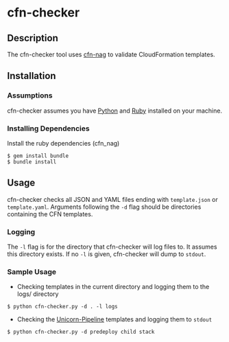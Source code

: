 # cfn-checker
## Description
The cfn-checker tool uses [cfn-nag](https://github.com/stelligent/cfn_nag) to validate CloudFormation templates.

## Installation
### Assumptions
cfn-checker assumes you have [Python](https://github.com/pyenv/pyenv) and [Ruby](https://rvm.io/) installed on your machine.

### Installing Dependencies
Install the ruby dependencies (cfn_nag)
```
$ gem install bundle
$ bundle install
```

## Usage
cfn-checker checks all JSON and YAML files ending with `template.json` or `template.yaml`. Arguments following the `-d` flag should be directories containing the CFN templates. 

### Logging
The `-l` flag is for the directory that cfn-checker will log files to. It assumes this directory exists. If no `-l` is given, cfn-checker will dump to `stdout`.

### Sample Usage
- Checking templates in the current directory and logging them to the logs/ directory
```
$ python cfn-checker.py -d . -l logs
```

- Checking the [Unicorn-Pipeline](https://github.com/unicorn-ca/Unicorn-Pipeline) templates and logging them to `stdout`
```
$ python cfn-checker.py -d predeploy child stack
```